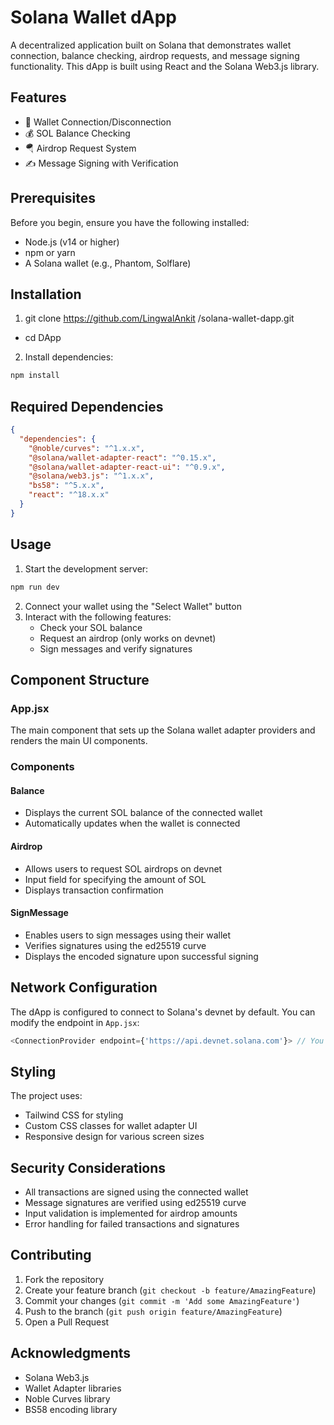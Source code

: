 # Solana Wallet dApp

A decentralized application built on Solana that demonstrates wallet connection, balance checking, airdrop requests, and message signing functionality. This dApp is built using React and the Solana Web3.js library.

## Features

- 🔗 Wallet Connection/Disconnection
- 💰 SOL Balance Checking
- 🪂 Airdrop Request System
- ✍️ Message Signing with Verification

## Prerequisites

Before you begin, ensure you have the following installed:
- Node.js (v14 or higher)
- npm or yarn
- A Solana wallet (e.g., Phantom, Solflare)

## Installation

1. git clone https://github.com/LingwalAnkit
/solana-wallet-dapp.git
- cd DApp

2. Install dependencies:
```bash
npm install
```

## Required Dependencies

```json
{
  "dependencies": {
    "@noble/curves": "^1.x.x",
    "@solana/wallet-adapter-react": "^0.15.x",
    "@solana/wallet-adapter-react-ui": "^0.9.x",
    "@solana/web3.js": "^1.x.x",
    "bs58": "^5.x.x",
    "react": "^18.x.x"
  }
}
```

## Usage

1. Start the development server:
```bash
npm run dev
```

2. Connect your wallet using the "Select Wallet" button
3. Interact with the following features:
   - Check your SOL balance
   - Request an airdrop (only works on devnet)
   - Sign messages and verify signatures

## Component Structure

### App.jsx
The main component that sets up the Solana wallet adapter providers and renders the main UI components.

### Components

#### Balance
- Displays the current SOL balance of the connected wallet
- Automatically updates when the wallet is connected

#### Airdrop
- Allows users to request SOL airdrops on devnet
- Input field for specifying the amount of SOL
- Displays transaction confirmation

#### SignMessage
- Enables users to sign messages using their wallet
- Verifies signatures using the ed25519 curve
- Displays the encoded signature upon successful signing

## Network Configuration

The dApp is configured to connect to Solana's devnet by default. You can modify the endpoint in `App.jsx`:

```javascript
<ConnectionProvider endpoint={'https://api.devnet.solana.com'}> // You can also use your own RPC URL from Alchemy 
```

## Styling

The project uses:
- Tailwind CSS for styling
- Custom CSS classes for wallet adapter UI
- Responsive design for various screen sizes

## Security Considerations

- All transactions are signed using the connected wallet
- Message signatures are verified using ed25519 curve
- Input validation is implemented for airdrop amounts
- Error handling for failed transactions and signatures

## Contributing

1. Fork the repository
2. Create your feature branch (`git checkout -b feature/AmazingFeature`)
3. Commit your changes (`git commit -m 'Add some AmazingFeature'`)
4. Push to the branch (`git push origin feature/AmazingFeature`)
5. Open a Pull Request


## Acknowledgments

- Solana Web3.js
- Wallet Adapter libraries
- Noble Curves library
- BS58 encoding library
